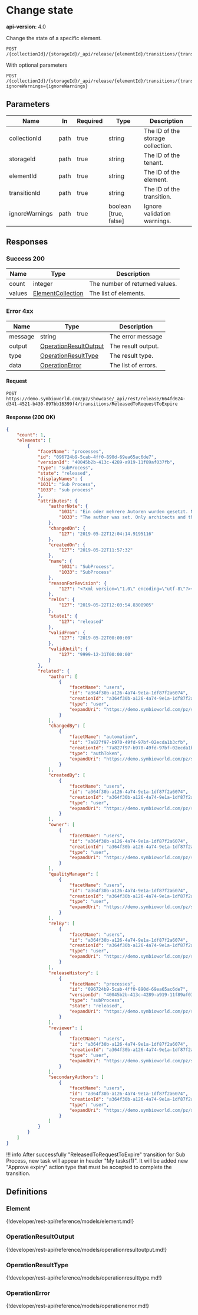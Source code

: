 # Change state

**api-version**: 4.0

Change the state of a specific element.

```
POST /{collectionId}/{storageId}/_api/release/{elementId}/transitions/{transitionId}
```

With optional parameters

```
POST /{collectionId}/{storageId}/_api/release/{elementId}/transitions/{transitionId}?ignoreWarnings={ignoreWarnings}
```

## Parameters

| Name | In | Required | Type | Description |
|---|---|---|---|---|
| collectionId | path | true | string | The ID of the storage collection. |
| storageId | path | true | string | The ID of the tenant. |
| elementId | path | true | string | The ID of the element. |
| transitionId | path | true | string | The ID of the transition. |
| ignoreWarnings | path | true | boolean [true, false] | Ignore validation warnings. |

## Responses

### Success 200

| Name | Type | Description |
|---|---|---|
| count | integer | The number of returned values. |
| values | [ElementCollection](#element) | The list of elements. |

### Error 4xx

| Name | Type | Description |
|---|---|---|
| message | string | The error message |
| output | [OperationResultOutput](#operationresulttype) | The result output. |
| type | [OperationResultType](#operationresulttype) | The result type. |
| data | [OperationError](#operationerror) | The list of errors. |

#### Request
```
POST https://demo.symbioworld.com/pz/showcase/_api/rest/release/664fd624-d341-4521-b430-897bb16399f4/transitions/ReleasedToRequestToExpire
```

#### Response (200 OK)
```json
{
    "count": 1,
    "elements": [
        {
            "facetName": "processes",
            "id": "096724b9-5cab-4ff0-890d-69ea65ac6de7",
            "versionId": "40045b2b-413c-4289-a919-11f89af037fb",
            "type": "subProcess",
            "state": "released",
            "displayNames": {
            "1031": "Sub Process",
            "1033": "sub process"
            },
            "attributes": {
                "authorNote": {
                    "1031": "Ein oder mehrere Autoren wurden gesetzt. Nur Architekten und die angegebenen Autoren dürfen das aktuelle Element bearbeiten.",
                    "1033": "The author was set. Only architects and the defined authors are allowed to edit the current element."
                },
                "changedOn": {
                    "127": "2019-05-22T12:04:14.9195116"
                },
                "createdOn": {
                    "127": "2019-05-22T11:57:32"
                },
                "name": {
                    "1031": "SubProcess",
                    "1033": "SubProcess"
                },
                "reasonForRevision": {
                    "127": "<?xml version=\"1.0\" encoding=\"utf-8\"?><p>need to be released</p>"
                },
                "relOn": {
                    "127": "2019-05-22T12:03:54.8308905"
                },
                "state1": {
                    "127": "released"
                },
                "validFrom": {
                    "127": "2019-05-22T00:00:00"
                },
                "validUntil": {
                    "127": "9999-12-31T00:00:00"
                }
            },
            "related": {
                "author": [
                    {
                        "facetName": "users",
                        "id": "a364f30b-a126-4a74-9e1a-1df87f2a6074",
                        "creationId": "a364f30b-a126-4a74-9e1a-1df87f2a6074",
                        "type": "user",
                        "expandUri": "https://demo.symbioworld.com/pz/showcase/_api/rest/facets/users/views/detail/elements/a364f30b-a126-4a74-9e1a-1df87f2a6074"
                    }
                ],
                "changedBy": [
                    {
                        "facetName": "automation",
                        "id": "7a827f97-b970-49fd-97bf-02ecda1b3cfb",
                        "creationId": "7a827f97-b970-49fd-97bf-02ecda1b3cfb",
                        "type": "authToken",
                        "expandUri": "https://demo.symbioworld.com/pz/showcase/_api/rest/facets/automation/views/detail/elements/7a827f97-b970-49fd-97bf-02ecda1b3cfb"
                    }
                ],
                "createdBy": [
                    {
                        "facetName": "users",
                        "id": "a364f30b-a126-4a74-9e1a-1df87f2a6074",
                        "creationId": "a364f30b-a126-4a74-9e1a-1df87f2a6074",
                        "type": "user",
                        "expandUri": "https://demo.symbioworld.com/pz/showcase/_api/rest/facets/users/views/detail/elements/a364f30b-a126-4a74-9e1a-1df87f2a6074"
                    }
                ],
                "owner": [
                    {
                        "facetName": "users",
                        "id": "a364f30b-a126-4a74-9e1a-1df87f2a6074",
                        "creationId": "a364f30b-a126-4a74-9e1a-1df87f2a6074",
                        "type": "user",
                        "expandUri": "https://demo.symbioworld.com/pz/showcase/_api/rest/facets/users/views/detail/elements/a364f30b-a126-4a74-9e1a-1df87f2a6074"
                    }
                ],
                "qualityManager": [
                    {
                        "facetName": "users",
                        "id": "a364f30b-a126-4a74-9e1a-1df87f2a6074",
                        "creationId": "a364f30b-a126-4a74-9e1a-1df87f2a6074",
                        "type": "user",
                        "expandUri": "https://demo.symbioworld.com/pz/showcase/_api/rest/facets/users/views/detail/elements/a364f30b-a126-4a74-9e1a-1df87f2a6074"
                    }
                ],
                "relBy": [
                    {
                        "facetName": "users",
                        "id": "a364f30b-a126-4a74-9e1a-1df87f2a6074",
                        "creationId": "a364f30b-a126-4a74-9e1a-1df87f2a6074",
                        "type": "user",
                        "expandUri": "https://demo.symbioworld.com/pz/showcase/_api/rest/facets/users/views/detail/elements/a364f30b-a126-4a74-9e1a-1df87f2a6074"
                    }
                ],
                "releaseHistory": [
                    {
                        "facetName": "processes",
                        "id": "096724b9-5cab-4ff0-890d-69ea65ac6de7",
                        "versionId": "40045b2b-413c-4289-a919-11f89af037fb",
                        "type": "subProcess",
                        "state": "released",
                        "expandUri": "https://demo.symbioworld.com/pz/showcase/_api/rest/facets/processes/views/detail/elements/40045b2b-413c-4289-a919-11f89af037fb"
                    }
                ],
                "reviewer": [
                    {
                        "facetName": "users",
                        "id": "a364f30b-a126-4a74-9e1a-1df87f2a6074",
                        "creationId": "a364f30b-a126-4a74-9e1a-1df87f2a6074",
                        "type": "user",
                        "expandUri": "https://demo.symbioworld.com/pz/showcase/_api/rest/facets/users/views/detail/elements/a364f30b-a126-4a74-9e1a-1df87f2a6074"
                    }
                ],
                "secondaryAuthors": [
                    {
                        "facetName": "users",
                        "id": "a364f30b-a126-4a74-9e1a-1df87f2a6074",
                        "creationId": "a364f30b-a126-4a74-9e1a-1df87f2a6074",
                        "type": "user",
                        "expandUri": "https://demo.symbioworld.com/pz/showcase/_api/rest/facets/users/views/detail/elements/a364f30b-a126-4a74-9e1a-1df87f2a6074"
                    }
                ]
            }
        }
    ]
}
```

!!! info
    After successfully "ReleasedToRequestToExpire" transition for Sub Process, new task will appear in header "My tasks(1)". It will be added new "Approve expiry" action type that must be accepted to complete the transition.



## Definitions

### Element
{!developer/rest-api/reference/models/element.md!}

### OperationResultOutput
{!developer/rest-api/reference/models/operationresultoutput.md!}

### OperationResultType
{!developer/rest-api/reference/models/operationresulttype.md!}

### OperationError
{!developer/rest-api/reference/models/operationerror.md!}